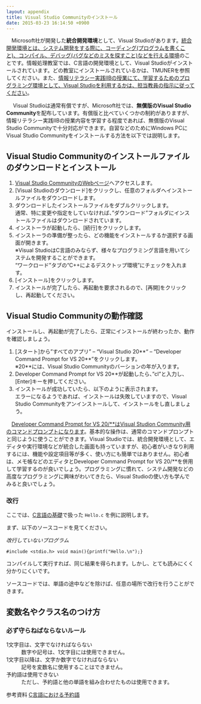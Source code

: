 ```yaml
---
layout: appendix
title: Visual Studio Communityのインストール
date: 2015-03-23 16:14:50 +0900
---
```


  　Microsoft社が開発した**統合開発環境**として、Visual Studioがあります。<ins>統合開発環境とは、システム開発をする際に、コーディング(プログラムを書くこと)、コンパイル、デバッグ(バグなどのミスを探すこと)などを行える環境</ins>のことです。情報処理教室では、C言語の開発環境として、Visual Studioがインストールされています。どの教室にインストールされているかは、TMUNERを参照してください。また、<ins>情報リテラシー実践IIBの授業にて、学習するためのプログラミング環境として、Visual Studioを利用するかは、担当教員の指示に従ってください</ins>。
   
 　 Visual Studioは通常有償ですが、Microsoft社では、**無償版のVisual Studio Community**を配布しています。有償版と比べていくつかの制約がありますが、情報リテラシー実践IIBの授業内容を学習する程度であれば、無償版のVisual Studio Communityで十分対応ができます。自習などのためにWindows PCにVisual Studio Communityをインストールする方法を以下では説明します。

Visual Studio Communityのインストールファイルのダウンロードとインストール
----------------

1. [Visual Studio CommunityのWebページ](https://visualstudio.microsoft.com/ja/vs/community/)へアクセスします。
1. [Visual Studioのダウンロード]をクリックし、任意のフォルダへインストールファイルをダウンロードします。
1. ダウンロードしたインストールファイルをダブルクリックします。<br />
通常、特に変更や指定をしていなければ、”ダウンロード”フォルダにインストールファイルはダウンロードされています。
1. インストーラが起動したら、[続行]をクリックします。
1. インストーラの準備が整ったら、どの機能をインストールするか選択する画面が開きます。<br />
※Visual StudioはC言語のみならず、様々なプログラミング言語を用いてシステムを開発することができます。<br />
“ワークロード”タブの“C++によるデスクトップ環境”にチェックを入れます。
1. [インストール]をクリックします。
1.	インストールが完了したら、再起動を要求されるので、[再開]をクリックし、再起動してください。

Visual Studio Communityの動作確認
----------------
   インストールし、再起動が完了したら、正常にインストールが終わったか、動作を確認しましょう。
1. [スタート]から”すべてのアプリ” – “Visual Studio 20**“ – “Developer Command Prompt for VS 20**”をクリックします。<br />
※20**には、Visual Studio Communityのバーションの年が入ります。
1. Developer Command Prompt for VS 20**が起動したら、”cl”と入力し、[Enter]キーを押してください。
1. インストールが成功していたら、以下のように表示されます。<br />
エラーになるようであれば、インストールは失敗していますので、Visual Studio Communityをアンインストールして、インストールをし直しましょう。

  　<ins>Developer Command Prompt for VS 20/**はVisual Studion Community用のコマンドプロンプトになります</ins>。基本的な操作は、通常のコマンドプロンプトと同じように使うことができます。Visual Studioでは、統合開発環境として、エディタや実行環境などが統合した画面も持っていますが、初心者がいきなり利用するには、機能や設定項目等が多く、使い方にも簡単ではありません。初心者は、メモ帳などのエディタとDeveloper Command Prompt for VS 20/**を併用して学習するのが良いでしょう。プログラミングに慣れて、システム開発などの高度なプログラミングに興味がわいてきたら、Visual Studioの使い方も学んでみると良いでしょう。


### 改行

ここでは、[C言語の基礎](../basic/01/)で扱った `Hello.c` を例に説明します。

まず、以下のソースコードを見てください。

*改行していないプログラム*


    #include <stdio.h> void main(){printf("Hello.\n");}

コンパイルして実行すれば、同じ結果を得られます。しかし、とても読みにくく分かりにくいです。

ソースコードでは、単語の途中などを除けば、任意の場所で改行を行うことができます。


変数名やクラス名のつけ方
------------------------

### 必ず守らねばならないルール

<dl>
<dt>1文字目は、文字でなければならない</t>
<dd>数字や記号は、1文字目には使用できません。</dd>
<dt>1文字目以降は、文字か数字でなければならない</dt>
<dd>記号を変数名に使用することはできません。</dd>
<dt>予約語は使用できない</dt>
<dd>ただし、予約語と他の単語を組み合わせたものは使用できます。</dd>

<span class="label label-info">参考資料</span> [C言語における予約語](./keyword.html)


